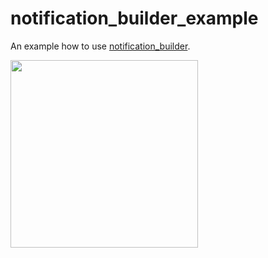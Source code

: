 # notification_builder_example

An example how to use [notification_builder](https://github.com/nivisi/notification_builder).

<img width=300 src="https://user-images.githubusercontent.com/33932162/196101537-e3330376-f65c-45db-9101-f69396518437.gif"/>
